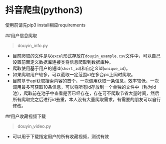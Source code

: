 # 抖音爬虫(python3)

使用前请先pip3 install相应requirements

##用户信息爬取
> douyin_info.py

* 目前爬取的文件是以`excel`形式存放在`douyin_example.csv`文件中，可以自己设置前面定义数据库连接类将信息爬取到数据库种。
* 爬取使用基于用户的短id(`short_id`)和自定义id(`unique_id`)。
* 如果爬取用户较多，可以截取一定范围id在多台pc上同时爬取。
* 目前基于api获取搜索内容的首个，一次调用获取一条信息，效率较低，一次调用最多可获取10条信息，可以将所有id存放到一个单独的文件中（称为id池），爬取前在池子中查看是否已经存在，存在可不爬取节省大量时间，然后所有爬取完之后进行id去重，本人没有大量爬取需求，有需要的朋友可以自行修改。

##用户收藏视频下载
> douyin_video.py

* 可以用于下载指定用户的所有收藏视频，测试有效
